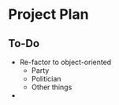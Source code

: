 # Project Plan 

## To-Do 

* Re-factor to object-oriented 
    * Party 
    * Politician 
    * Other things
* 